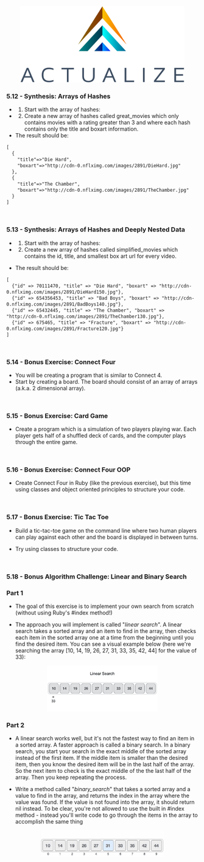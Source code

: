 <p align="center">
<img src="misc/actualize.png" height="200px">
</p>

### 5.12 - Synthesis: Arrays of Hashes

- 1. Start with the array of hashes:
- 2. Create a new array of hashes called great_movies which only contains movies with a rating greater than 3 and where each hash contains only the title and boxart information. 
- The result should be:
~~~
[
  {
    "title"=>"Die Hard",
    "boxart"=>"http://cdn-0.nflximg.com/images/2891/DieHard.jpg"
  },
  {
    "title"=>"The Chamber",
    "boxart"=>"http://cdn-0.nflximg.com/images/2891/TheChamber.jpg"
  }
]
~~~
<br>

### 5.13 - Synthesis: Arrays of Hashes and Deeply Nested Data

- 1. Start with the array of hashes:
- 2. Create a new array of hashes called simplified_movies which contains the id, title, and smallest box art url for every video. 

- The result should be: 
~~~
[
  {"id" => 70111470, "title" => "Die Hard", "boxart" => "http://cdn-0.nflximg.com/images/2891/DieHard150.jpg"},
  {"id" => 654356453, "title" => "Bad Boys", "boxart" => "http://cdn-0.nflximg.com/images/2891/BadBoys140.jpg"},
  {"id" => 65432445, "title" => "The Chamber", "boxart" => "http://cdn-0.nflximg.com/images/2891/TheChamber130.jpg"},
  {"id" => 675465, "title" => "Fracture", "boxart" => "http://cdn-0.nflximg.com/images/2891/Fracture120.jpg"}
]
~~~
<br>

### 5.14 - Bonus Exercise: Connect Four

- You will be creating a program that is similar to Connect 4.
- Start by creating a board. The board should consist of an array of arrays (a.k.a. 2 dimensional array).
<br>

### 5.15 - Bonus Exercise: Card Game

- Create a program which is a simulation of two players playing war. Each player gets half of a shuffled deck of cards, and the computer plays through the entire game.
<br>

### 5.16 - Bonus Exercise: Connect Four OOP

- Create Connect Four in Ruby (like the previous exercise), but this time using classes and object oriented principles to structure your code.
<br>

### 5.17 - Bonus Exercise: Tic Tac Toe

- Build a tic-tac-toe game on the command line where two human players can play against each other and the board is displayed in between turns.

- Try using classes to structure your code. 
<br>

### 5.18 - Bonus Algorithm Challenge: Linear and Binary Search 

### Part 1

- The goal of this exercise is to implement your own search from scratch (without using Ruby's #index method!)

- The approach you will implement is called "<i>linear search</i>". A linear search takes a sorted array and an item to find in the array, then checks each item in the sorted array one at a time from the beginning until you find the desired item. You can see a visual example below (here we're searching the array [10, 14, 19, 26, 27, 31, 33, 35, 42, 44] for the value of 33):
<p align="center">
<img src="misc/linear_search.gif" height="120px">
</p>

### Part 2

- A linear search works well, but it's not the fastest way to find an item in a sorted array. A faster approach is called a binary search. In a binary search, you start your search in the exact middle of the sorted array instead of the first item. If the middle item is smaller than the desired item, then you know the desired item will be in the last half of the array. So the next item to check is the exact middle of the the last half of the array. Then you keep repeating the process. 

- Write a method called "<i>binary_search</i>" that takes a sorted array and a value to find in the array, and returns the index in the array where the value was found. If the value is not found into the array, it should return nil instead. To be clear, you're not allowed to use the built in #index method - instead you'll write code to go through the items in the array to accomplish the same thing
<p align="center">
  <img src="misc/binary_search.gif" height="70px">
<p>


